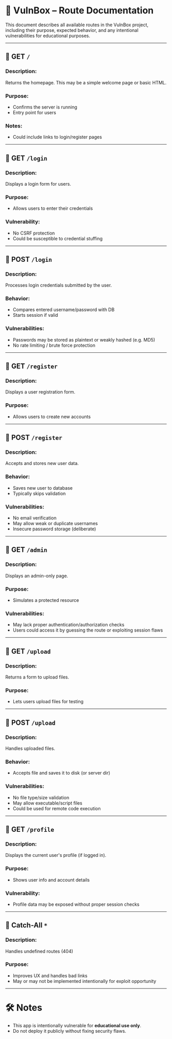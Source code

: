 # 📌 VulnBox – Route Documentation

This document describes all available routes in the VulnBox project, including their purpose, expected behavior, and any intentional vulnerabilities for educational purposes.

---

## 🔹 GET `/`
### Description:
Returns the homepage. This may be a simple welcome page or basic HTML.

### Purpose:
- Confirms the server is running
- Entry point for users

### Notes:
- Could include links to login/register pages

---

## 🔹 GET `/login`
### Description:
Displays a login form for users.

### Purpose:
- Allows users to enter their credentials

### Vulnerability:
- No CSRF protection
- Could be susceptible to credential stuffing

---

## 🔸 POST `/login`
### Description:
Processes login credentials submitted by the user.

### Behavior:
- Compares entered username/password with DB
- Starts session if valid

### Vulnerabilities:
- Passwords may be stored as plaintext or weakly hashed (e.g. MD5)
- No rate limiting / brute force protection

---

## 🔹 GET `/register`
### Description:
Displays a user registration form.

### Purpose:
- Allows users to create new accounts

---

## 🔸 POST `/register`
### Description:
Accepts and stores new user data.

### Behavior:
- Saves new user to database
- Typically skips validation

### Vulnerabilities:
- No email verification
- May allow weak or duplicate usernames
- Insecure password storage (deliberate)

---

## 🔹 GET `/admin`
### Description:
Displays an admin-only page.

### Purpose:
- Simulates a protected resource

### Vulnerabilities:
- May lack proper authentication/authorization checks
- Users could access it by guessing the route or exploiting session flaws

---

## 🔹 GET `/upload`
### Description:
Returns a form to upload files.

### Purpose:
- Lets users upload files for testing

---

## 🔸 POST `/upload`
### Description:
Handles uploaded files.

### Behavior:
- Accepts file and saves it to disk (or server dir)

### Vulnerabilities:
- No file type/size validation
- May allow executable/script files
- Could be used for remote code execution

---

## 🔹 GET `/profile`
### Description:
Displays the current user's profile (if logged in).

### Purpose:
- Shows user info and account details

### Vulnerability:
- Profile data may be exposed without proper session checks

---

## 🔹 Catch-All `*`
### Description:
Handles undefined routes (404)

### Purpose:
- Improves UX and handles bad links
- May or may not be implemented intentionally for exploit opportunity

---

# 🛠 Notes

- This app is intentionally vulnerable for **educational use only**.
- Do not deploy it publicly without fixing security flaws.
